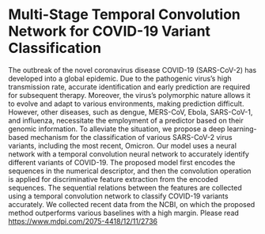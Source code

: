 # Multi-Stage Temporal Convolution Network for COVID-19 Variant Classification


The outbreak of the novel coronavirus disease COVID-19 (SARS-CoV-2) has developed into a global epidemic. Due to the pathogenic virus’s high transmission rate, accurate identification and early prediction are required for subsequent therapy. Moreover, the virus’s polymorphic nature allows it to evolve and adapt to various environments, making prediction difficult. However, other diseases, such as dengue, MERS-CoV, Ebola, SARS-CoV-1, and influenza, necessitate the employment of a predictor based on their genomic information. To alleviate the situation, we propose a deep learning-based mechanism for the classification of various SARS-CoV-2 virus variants, including the most recent, Omicron. Our model uses a neural network with a temporal convolution neural network to accurately identify different variants of COVID-19. The proposed model first encodes the sequences in the numerical descriptor, and then the convolution operation is applied for discriminative feature extraction from the encoded sequences. The sequential relations between the features are collected using a temporal convolution network to classify COVID-19 variants accurately. We collected recent data from the NCBI, on which the proposed method outperforms various baselines with a high margin. Please read https://www.mdpi.com/2075-4418/12/11/2736 

